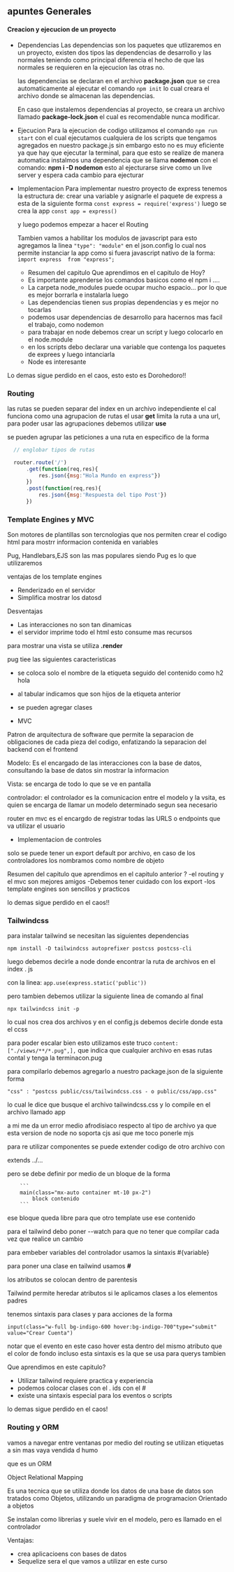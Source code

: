 ## apuntes Generales
#### Creacion y ejecucion de un proyecto
- Dependencias
  Las dependencias son los paquetes que utlizaremos en un proyecto, existen dos tipos las dependencias de desarrollo y las normales teniendo como principal diferencia el hecho de que las normales se requieren en la ejecucion las otras no.

  las dependencias se declaran en el archivo **package.json** que se crea automaticamente al ejecutar el comando 
  `npm init` lo cual creara el archivo donde se almacenan las dependencias.

  En caso que instalemos dependencias al proyecto, se creara un archivo llamado **package-lock.json** el  cual es recomendable nunca modificar.

 - Ejecucion 
   Para la ejecucion de codigo utilizamos el comando ``npm run start`` con el cual ejecutamos cualquiera de los scripts que tengamos agregados en nuestro package.js
   sin embargo esto no es muy eficiente ya que hay que ejecutar la terminal, para que esto se realize de manera automatica instalmos una dependencia que se llama  **nodemon**
   con el comando: **npm i -D nodemon** esto al ejecturarse sirve como un live server y espera cada cambio para ejecturar

 - Implementacion
   Para implementar nuestro proyecto de express tenemos la estructura de:
   crear una variable y asignarle el paquete de express a esta de la siguiente forma 
   ``const express = require('express')``
   luego se crea la app ``const app = express()``

   y luego podemos empezar a hacer el Routing 

   Tambien vamos a habilitar los modulos de javascript para esto agregamos la linea 
   ``"type": "module"`` en el json.config lo cual nos permite instanciar la app como si fuera javascript nativo de la forma: ``import express  from "express";``

   - Resumen del capitulo
    Que aprendimos en el capitulo de Hoy?
    * Es importante aprenderse los comandos basicos como el npm i ....
    * La carpeta node_modules puede ocupar mucho espacio... por lo que es mejor borrarla e instalarla luego
    * Las dependencias tienen sus propias dependencias y es mejor no tocarlas
    * podemos usar dependencias de desarrollo para hacernos mas facil el trabajo, como nodemon
    * para trabajar en node debemos crear un script y luego colocarlo en el node.module
    * en los scripts debo declarar una variable que contenga los paquetes de exprees y luego intanciarla
    * Node es interesante

Lo demas sigue perdido en el caos, esto esto es Dorohedoro!!



### Routing 

las rutas se pueden separar del index en un archivo independiente el cal funciona como una agrupacion de rutas 
el usar **get** limita la ruta a una url, para poder usar las agrupaciones debemos utilizar **use** 


se pueden agrupar las peticiones a una ruta en especifico de la forma


```javascript
  // englobar tipos de rutas

  router.route('/')
      .get(function(req,res){
          res.json({msg:"Hola Mundo en express"})
      })
      .post(function(req,res){
          res.json({msg:'Respuesta del tipo Post'})
      })
```

### Template Engines  y MVC

Son motores de plantillas son tercnologias que nos permiten crear el codigo html para mostrr informacion contenida en variables

Pug, Handlebars,EJS son las mas populares siendo Pug es lo que utilizaremos 

ventajas de los template engines
- Renderizado en el servidor
- Simplifica mostrar los datosd

Desventajas
- Las interacciones no son tan dinamicas
- el servidor imprime todo el html esto consume mas recursos 

para mostrar una vista se utiliza **.render**

pug tiee las siguientes caracteristicas

- se coloca solo el nombre de la etiqueta seguido del contenido como h2 hola
- al tabular indicamos que son hijos de la etiqueta anterior
- se pueden agregar clases 


- MVC 

Patron de arquitectura de software que permite la separacion de obligaciones de cada pieza del codigo, enfatizando la separacion del backend con el frontend 

Modelo: Es el encargado de las interacciones con la base de datos, consultando la base de datos sin mostrar la informacion

Vista: se encarga de todo lo que se ve en pantalla 

controlador: el controlador es la comunicacion entre el modelo y la vsita, es quien se encarga de llamar un modelo determinado segun sea necesario

router en mvc es el encargdo de registrar todas las URLS  o endpoints que va utilizar el usuario


- Implementacion de controles 

solo se puede tener un export default por archivo, en caso de los controladores los nombramos como nombre de objeto

   Resumen del capitulo
   que aprendimos en el capitulo anterior ?
   -el routing y el mvc son mejores amigos
   -Debemos tener cuidado con los export
   -los template engines son sencillos y practicos 

  lo demas sigue perdido en el caos!!

  ### Tailwindcss

   para instalar tailwind se necesitan las siguientes dependencias 

   ``npm install -D tailwindcss autoprefixer postcss postcss-cli``

luego debemos decirle a node donde encontrar la ruta de archivos  en el index . js

con la linea: ``app.use(express.static('public'))``

pero tambien debemos utilizar la siguiente linea de comando al final

``npx tailwindcss init -p``

lo cual nos crea dos archivos y en el config.js debemos decirle donde esta el ccss

para poder escalar bien esto utilizamos este truco
``content: ["./views/**/*.pug",],`` que indica que cualquier archivo en esas rutas contal y tenga la terminacon.pug 

para compilarlo debemos agregarlo a nuestro package.json de la siguiente forma

``"css" : "postcss public/css/tailwindcss.css - o public/css/app.css"``

lo cual le dice que busque el archivo tailwindcss.css y lo compile en el archivo llamado app


a mi me da un error medio afrodisiaco respecto al tipo de archivo ya que esta version de node no soporta cjs asi que me toco ponerle mjs

para re utilizar componentes se puede extender codigo de otro archivo con 

extends ../...

pero se debe definir por medio de un bloque de la forma 

        ```
        main(class="mx-auto container mt-10 px-2")
            block contenido
        ```
ese bloque queda libre para que otro template use ese contenido

para el tailwind debo poner --watch para que no tener que compilar cada vez que realice un cambio

para embeber variables del controlador usamos  la sintaxis #{variable}

para poner una clase en tailwind usamos **#**

los atributos se colocan dentro de parentesis

Tailwind permite heredar atributos si le aplicamos clases a los elementos padres

tenemos sintaxis para clases y para acciones de la forma 

``input(class="w-full bg-indigo-600 hover:bg-indigo-700"type="submit" value="Crear Cuenta")``

notar que el evento en este caso hover esta dentro del mismo atributo que el color de fondo incluso esta sintaxis es la que se usa para querys tambien


Que aprendimos en este capitulo? 
- Utilizar tailwind requiere practica y experiencia
- podemos colocar clases con el . ids con el # 
- existe una sintaxis especial para los eventos o scripts 

lo demas sigue perdido en el caos!


### Routing y ORM

vamos a navegar entre ventanas por medio del routing se utilizan etiquetas a sin mas 
vaya vendida d humo


que es un ORM

Object Relational Mapping

Es una tecnica que se utiliza donde los datos de una base de datos son tratados como Objetos, utilizando un paradigma de programacion Orientado a objetos 

Se instalan como librerias y suele vivir en el modelo, pero es llamado en el controlador

Ventajas:
- crea aplicacioens con bases de datos
-  Sequelize sera el que vamos a utilizar en este curso



